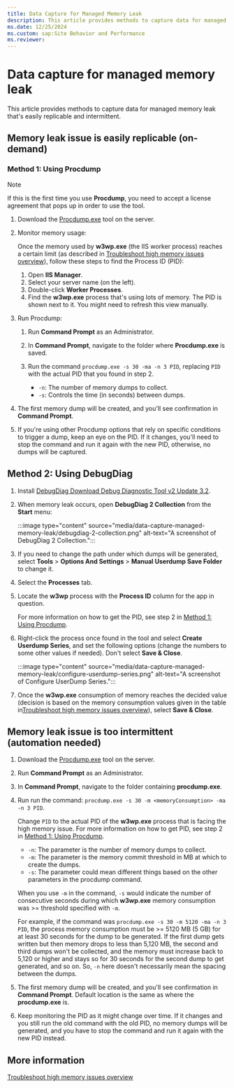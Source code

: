 ```yaml
---
title: Data Capture for Managed Memory Leak
description: This article provides methods to capture data for managed memory leak.
ms.date: 12/25/2024
ms.custom: sap:Site Behavior and Performance
ms.reviewer: 
---
```

# Data capture for managed memory leak

This article provides methods to capture data for managed memory leak that's easily replicable and intermittent.

## Memory leak issue is easily replicable (on-demand)

### Method 1: Using Procdump

> [!NOTE]
> If this is the first time you use **Procdump**, you need to accept a license agreement that pops up in order to use the tool.

1. Download the [Procdump.exe](/sysinternals/downloads/procdump) tool on the server.
1. Monitor memory usage:

   Once the memory used by **w3wp.exe** (the IIS worker process) reaches a certain limit (as described in [Troubleshoot high memory issues overview]()), follow these steps to find the Process ID (PID):

   1. Open **IIS Manager**.
   1. Select your server name (on the left).
   1. Double-click **Worker Processes**.
   1. Find the **w3wp.exe** process that's using lots of memory. The PID is shown next to it. You might need to refresh this view manually.

1. Run Procdump:

   1. Run **Command Prompt** as an Administrator.
   1. In **Command Prompt**, navigate to the folder where **Procdump.exe** is saved.
   1. Run the command `procdump.exe -s 30 -ma -n 3 PID`, replacing `PID` with the actual PID that you found in step 2.

      - `-n`: The number of memory dumps to collect.
      - `-s`: Controls the time (in seconds) between dumps.

1. The first memory dump will be created, and you'll see confirmation in **Command Prompt**.
1. If you're using other Procdump options that rely on specific conditions to trigger a dump, keep an eye on the PID. If it changes, you'll need to stop the command and run it again with the new PID, otherwise, no dumps will be captured.

## Method 2: Using DebugDiag

1. Install [DebugDiag Download Debug Diagnostic Tool v2 Update 3.2](https://www.microsoft.com/en-us/download/details.aspx?id=103453).
1. When memory leak occurs, open **DebugDiag 2 Collection** from the **Start** menu:

   :::image type="content" source="media/data-capture-managed-memory-leak/debugdiag-2-collection.png" alt-text="A screenshot of DebugDiag 2 Collection.":::

1. If you need to change the path under which dumps will be generated, select **Tools** > **Options And Settings** > **Manual Userdump Save Folder** to change it.
1. Select the **Processes** tab.
1. Locate the **w3wp** process with the **Process ID** column for the app in question.

   For more information on how to get the PID, see step 2 in [Method 1: Using Procdump](#method-1-using-procdump).

1. Right-click the process once found in the tool and select **Create Userdump Series**, and set the following options (change the numbers to some other values if needed). Don't select **Save & Close**.

   :::image type="content" source="media/data-capture-managed-memory-leak/configure-userdump-series.png" alt-text="A screenshot of Configure UserDump Series.":::

1. Once the **w3wp.exe** consumption of memory reaches the decided value (decision is based on the memory consumption values given in the table in[Troubleshoot high memory issues overview]()), select **Save & Close**.

## Memory leak issue is too intermittent (automation needed)

1. Download the [Procdump.exe](/sysinternals/downloads/procdump) tool on the server.
1. Run **Command Prompt** as an Administrator.
1. In **Command Prompt**, navigate to the folder containing **procdump.exe**.
1. Run run the command: `procdump.exe -s 30 -m <memoryConsumption> -ma -n 3 PID`.

   Change `PID` to the actual PID of the **w3wp.exe** process that is facing the high memory issue. For more information on how to get PID, see step 2 in [Method 1: Using Procdump](#method-1-using-procdump).

   - `-n`: The parameter is the number of memory dumps to collect.
   - `-m`: The parameter is the memory commit threshold in MB at which to create the dumps.
   - `-s`: The parameter could mean different things based on the other parameters in the procdump command.  

   When you use `-m` in the command, `-s` would indicate the number of consecutive seconds during which **w3wp.exe** memory consumption was >= threshold specified with `-m`.  

   For example, if the command was `procdump.exe -s 30 -m 5120 -ma -n 3 PID`, the process memory consumption must be >= 5120 MB (5 GB) for at least 30 seconds for the dump to be generated. If the first dump gets written but then memory drops to less than 5,120 MB, the second and third dumps won't be collected, and the memory must increase back to 5,120 or higher and stays so for 30 seconds for the second dump to get generated, and so on. So, `-n` here doesn't necessarily mean the spacing between the dumps.

1. The first memory dump will be created, and you'll see confirmation in **Command Prompt**. Default location is the same as where the **procdump.exe** is.

1. Keep monitoring the PID as it might change over time. If it changes and you still run the old command with the old PID, no memory dumps will be generated, and you have to stop the command and run it again with the new PID instead.

## More information

[Troubleshoot high memory issues overview]()